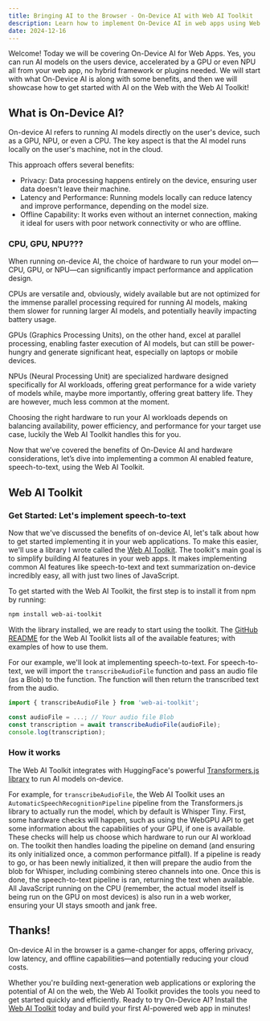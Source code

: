 ```yaml
---
title: Bringing AI to the Browser - On-Device AI with Web AI Toolkit
description: Learn how to implement On-Device AI in web apps using Web AI Toolkit for privacy, low latency, and offline capabilities."
date: 2024-12-16
---
```


Welcome! Today we will be covering On-Device AI for Web Apps. Yes, you can run AI models on the users device, accelerated by a GPU or even NPU all from your web app, no hybrid framework or plugins needed. We will start with what On-Device AI is along with some benefits, and then we will showcase how to get started with AI on the Web with the Web AI Toolkit!

## What is On-Device AI?

On-device AI refers to running AI models directly on the user's device, such as a GPU, NPU, or even a CPU. The key aspect is that the AI model runs locally on the user's machine, not in the cloud.

This approach offers several benefits:

- Privacy: Data processing happens entirely on the device, ensuring user data doesn't leave their machine.
- Latency and Performance: Running models locally can reduce latency and improve performance, depending on the model size.
- Offline Capability: It works even without an internet connection, making it ideal for users with poor network connectivity or who are offline.

### CPU, GPU, NPU???
When running on-device AI, the choice of hardware to run your model on—CPU, GPU, or NPU—can significantly impact performance and application design. 

CPUs are versatile and, obviously, widely available but are not optimized for the immense parallel processing required for running AI models, making them slower for running larger AI models, and potentially heavily impacting battery usage. 

GPUs (Graphics Processing Units), on the other hand, excel at parallel processing, enabling faster execution of AI models, but can still be power-hungry and generate significant heat, especially on laptops or mobile devices.

NPUs (Neural Processing Unit) are specialized hardware designed specifically for AI workloads, offering great performance for a wide variety of models while, maybe more importantly, offering great battery life. They are however, much less common at the moment. 

Choosing the right hardware to run your AI workloads depends on balancing availability, power efficiency, and performance for your target use case, luckily the Web AI Toolkit handles this for you.


Now that we’ve covered the benefits of On-Device AI and hardware considerations, let’s dive into implementing a common AI enabled feature, speech-to-text, using the Web AI Toolkit.

## Web AI Toolkit

### Get Started: Let's implement speech-to-text

Now that we've discussed the benefits of on-device AI, let's talk about how to get started implementing it in your web applications. To make this easier, we'll use a library I wrote called the [Web AI Toolkit](https://github.com/jgw96/web-ai-toolkit). The toolkit's main goal is to simplify building AI features in your web apps. It makes implementing common AI features like speech-to-text and text summarization on-device incredibly easy, all with just two lines of JavaScript.

To get started with the Web AI Toolkit, the first step is to install it from npm by running:
```bash
npm install web-ai-toolkit
```

With the library installed, we are ready to start using the toolkit. The [GitHub README](https://github.com/jgw96/web-ai-toolkit?tab=readme-ov-file#web-ai-toolkit) for the Web AI Toolkit lists all of the available features; with examples of how to use them.

For our example, we'll look at implementing speech-to-text. For speech-to-text, we will import the `transcribeAudioFile` function and pass an audio file (as a Blob) to the function. The function will then return the transcribed text from the audio. 

```javascript
import { transcribeAudioFile } from 'web-ai-toolkit';

const audioFile = ...; // Your audio file Blob
const transcription = await transcribeAudioFile(audioFile);
console.log(transcription);
```
### How it works

The Web AI Toolkit integrates with HuggingFace's powerful [Transformers.js library](https://github.com/huggingface/transformers.js) to run AI models on-device.

For example, for `transcribeAudioFile`, the Web AI Toolkit uses an `AutomaticSpeechRecognitionPipeline` pipeline from the Transformers.js library to actually run the model, which by default is Whisper Tiny. First, some hardware checks will happen, such as using the WebGPU API to get some information about the capabilities of your GPU, if one is available. These checks will help us choose which hardware to run our AI workload on. The toolkit then handles loading the pipeline on demand (and ensuring its only initialized once, a common performance pitfall). If a pipeline is ready to go, or has been newly initialized, it then will prepare the audio from the blob for Whisper, including combining stereo channels into one. Once this is done, the speech-to-text pipeline is ran, returning the text when available. All JavaScript running on the CPU (remember, the actual model itself is being run on the GPU on most devices) is also run in a web worker, ensuring your UI stays smooth and jank free.

## Thanks!

On-device AI in the browser is a game-changer for apps, offering privacy, low latency, and offline capabilities—and potentially reducing your cloud costs. 

Whether you're building next-generation web applications or exploring the potential of AI on the web, the Web AI Toolkit provides the tools you need to get started quickly and efficiently. Ready to try On-Device AI? Install the [Web AI Toolkit](https://github.com/jgw96/web-ai-toolkit) today and build your first AI-powered web app in minutes!

